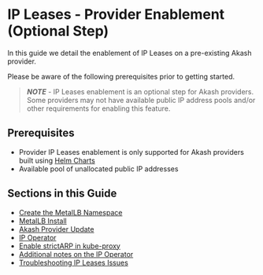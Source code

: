 # IP Leases - Provider Enablement (Optional Step)

In this guide we detail the enablement of IP Leases on a pre-existing Akash provider.

Please be aware of the following prerequisites prior to getting started.&#x20;

> _**NOTE**_ - IP Leases enablement is an optional step for Akash providers.  Some providers may not have available public IP address pools and/or other requirements for enabling this feature.

## Prerequisites&#x20;

* Provider IP Leases enablement is only supported for Akash providers built using [Helm Charts](../akash-cloud-provider-build-with-helm-charts/)
* Available pool of unallocated public IP addresses

## Sections in this Guide

* [Create the MetalLB Namespace](create-the-metallb-namespace.md)
* [MetalLB Install](metallb-install.md)
* [Akash Provider Update](akash-provider-update.md)
* [IP Operator](ip-operator.md)
* [Enable strictARP in kube-proxy](enable-strictarp-in-kube-proxy.md)
* [Additional notes on the IP Operator](additional-notes-on-the-ip-operator.md)
* [Troubleshooting IP Leases Issues](troubleshooting-ip-leases-issues.md)

